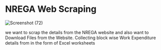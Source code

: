 
# NREGA Web Scraping
![Screenshot (72)](https://user-images.githubusercontent.com/98824143/200549084-b05e92ff-46e6-4d71-9525-50216eeae7c5.png)

we want to scrap the details from the NREGA website and also want to Download Files from the Website. 
Collecting block wise Work Expenditure details from in the form of Excel worksheets
